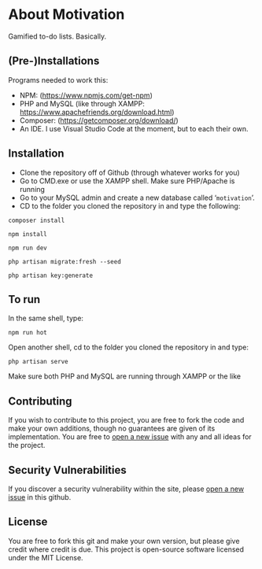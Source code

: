 # About Motivation

Gamified to-do lists. Basically.

## (Pre-)Installations

Programs needed to work this:
- NPM: (https://www.npmjs.com/get-npm)
- PHP and MySQL (like through XAMPP: https://www.apachefriends.org/download.html)
- Composer: (https://getcomposer.org/download/)
- An IDE. I use Visual Studio Code at the moment, but to each their own.

## Installation

- Clone the repository off of Github (through whatever works for you)
- Go to CMD.exe or use the XAMPP shell. Make sure PHP/Apache is running
- Go to your MySQL admin and create a new database called ‘`motivation`’.
- CD to the folder you cloned the repository in and type the following:

`composer install`

`npm install`

`npm run dev`

`php artisan migrate:fresh --seed`

`php artisan key:generate`


## To run

In the same shell, type:

`npm run hot`

Open another shell, cd to the folder you cloned the repository in and type:

`php artisan serve`

Make sure both PHP and MySQL are running through XAMPP or the like

## Contributing

If you wish to contribute to this project, you are free to fork the code and make your own additions, though no guarantees are given of its implementation. You are free to [open a new issue](https://github.com/MJZwart/motivation-app/issues/new) with any and all ideas for the project.

## Security Vulnerabilities

If you discover a security vulnerability within the site, please [open a new issue](https://github.com/MJZwart/motivation-app/issues/new) in this github.

## License

You are free to fork this git and make your own version, but please give credit where credit is due. This project is open-source software licensed under the MIT License.
